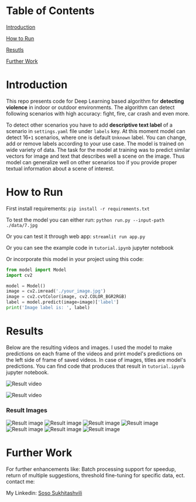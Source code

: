 # Table of Contents

[Introduction](#introduction)

[How to Run](#howtorun)

[Resutls](#results)

[Further Work](#work)
<a name="introduction"/>

# Introduction

This repo presents code for Deep Learning based algorithm for
**detecting violence** in indoor or outdoor environments. The algorithm can
detect following scenarios with high accuracy: fight, fire, car crash and even
more.

To detect other scenarios you have to add **descriptive text label** of a
scenario in `settings.yaml` file under `labels` key. At this moment model can
detect 16`+1` scenarios, where one is default `Unknown` label. You can change,
add or remove labels according to your use case. The model is trained on wide
variety of data. The task for the model at training was to predict similar
vectors for image and text that describes well a scene on the image. Thus model
can generalize well on other scenarios too if you provide proper textual
information about a scene of interest.
<a name="howtorun"/>

# How to Run

First install requirements:
`pip install -r requirements.txt`

To test the model you can either run:
`python run.py --input-path ./data/7.jpg`

Or you can test it through web app:
`streamlit run app.py`

Or you can see the example code in `tutorial.ipynb` jupyter notebook

Or incorporate this model in your project using this code:

```python
from model import Model
import cv2

model = Model()
image = cv2.imread('./your_image.jpg')
image = cv2.cvtColor(image, cv2.COLOR_BGR2RGB)
label = model.predict(image=image)['label']
print('Image label is: ', label)
```

<a name="results"></a>

# Results

Below are the resulting videos and images. I used the model to make predictions
on each frame of the videos and print model's predictions on the left side of
frame of saved videos. In case of images, titles are model's predictions. You
can find code that produces that result in `tutorial.ipynb` jupyter notebook.

![Result video](./results/output_fire.gif)

![Result video](./results/output_fight.gif)

### Result Images

![Result image](./results/3.jpg)
![Result image](./results/9.jpg)
![Result image](./results/2.jpg)
![Result image](./results/4.jpg)
![Result image](./results/10.jpg)
![Result image](./results/7.jpg)
![Result image](./results/0.jpg)

<a name="work"></a>

# Further Work

For further enhancements like: Batch processing support for speedup, return of
multiple suggestions, threshold fine-tuning for specific data, ect. contact me:

My
Linkedin: [Soso Sukhitashvili](https://www.linkedin.com/in/soso-sukhitashvili/)

